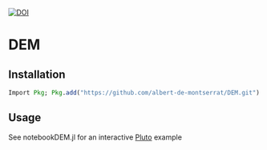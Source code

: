 [![DOI](https://zenodo.org/badge/317309631.svg)](https://zenodo.org/badge/latestdoi/317309631)

# DEM

## Installation

```julia
Import Pkg; Pkg.add("https://github.com/albert-de-montserrat/DEM.git")
```

## Usage

See notebookDEM.jl for an interactive [Pluto](https://github.com/fonsp/Pluto.jl) example
